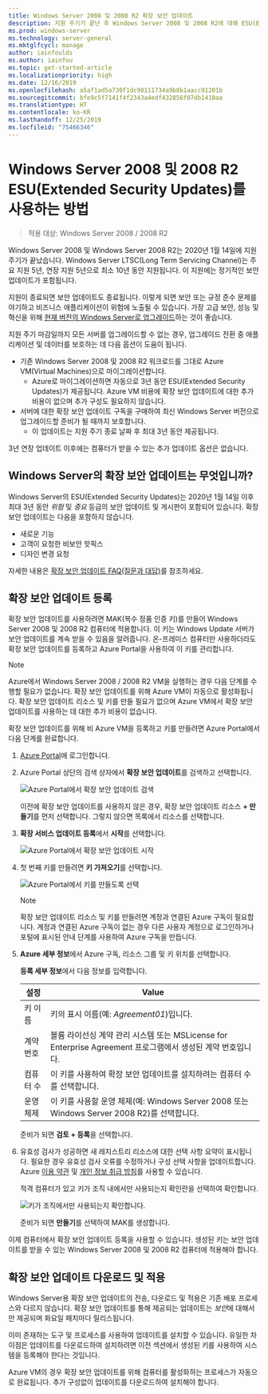 ```yaml
---
title: Windows Server 2008 및 2008 R2 확장 보안 업데이트
description: 지원 주기가 끝난 후 Windows Server 2008 및 2008 R2에 대해 ESU(Extended Security Updates)를 사용하는 방법을 알아봅니다.
ms.prod: windows-server
ms.technology: server-general
ms.mktglfcycl: manage
author: iainfoulds
ms.author: iainfou
ms.topic: get-started-article
ms.localizationpriority: high
ms.date: 12/16/2019
ms.openlocfilehash: a5af1ad5a730f1dc90111734a9b8b1aacc91201b
ms.sourcegitcommit: bfe9c5f7141f4f2343a4edf432856f07db1410aa
ms.translationtype: HT
ms.contentlocale: ko-KR
ms.lasthandoff: 12/25/2019
ms.locfileid: "75466346"
---
```

# <a name="how-to-use-windows-server-2008-and-2008-r2-extended-security-updates-esu"></a>Windows Server 2008 및 2008 R2 ESU(Extended Security Updates)를 사용하는 방법

>적용 대상: Windows Server 2008 / 2008 R2

Windows Server 2008 및 Windows Server 2008 R2는 2020년 1월 14일에 지원 주기가 끝났습니다. Windows Server LTSC(Long Term Servicing Channel)는 주요 지원 5년, 연장 지원 5년으로 최소 10년 동안 지원됩니다. 이 지원에는 정기적인 보안 업데이트가 포함됩니다.

지원이 종료되면 보안 업데이트도 종료됩니다. 이렇게 되면 보안 또는 규정 준수 문제를 야기하고 비즈니스 애플리케이션이 위험에 노출될 수 있습니다. 가장 고급 보안, 성능 및 혁신을 위해 [현재 버전의 Windows Server로 업그레이드](modernize-windows-server-2008.md)하는 것이 좋습니다.

지원 주기 마감일까지 모든 서버를 업그레이드할 수 없는 경우, 업그레이드 전환 중 애플리케이션 및 데이터를 보호하는 데 다음 옵션이 도움이 됩니다.

* 기존 Windows Server 2008 및 2008 R2 워크로드를 그대로 Azure VM(Virtual Machines)으로 마이그레이션합니다.
    * Azure로 마이그레이션하면 자동으로 3년 동안 ESU(Extended Security Updates)가 제공됩니다. Azure VM 비용에 확장 보안 업데이트에 대한 추가 비용이 없으며 추가 구성도 필요하지 않습니다.
* 서버에 대한 확장 보안 업데이트 구독을 구매하여 최신 Windows Server 버전으로 업그레이드할 준비가 될 때까지 보호합니다.
    * 이 업데이트는 지원 주기 종료 날짜 후 최대 3년 동안 제공됩니다.

3년 연장 업데이트 이후에는 컴퓨터가 받을 수 있는 추가 업데이트 옵션은 없습니다.

## <a name="what-are-extended-security-updates-for-windows-server"></a>Windows Server의 확장 보안 업데이트는 무엇입니까?

Windows Server의 ESU(Extended Security Updates)는 2020년 1월 14일 이후 최대 3년 동안 *위험* 및 *중요* 등급의 보안 업데이트 및 게시판이 포함되어 있습니다. 확장 보안 업데이트는 다음을 포함하지 않습니다.

* 새로운 기능
* 고객이 요청한 비보안 핫픽스
* 디자인 변경 요청

자세한 내용은 [확장 보안 업데이트 FAQ(질문과 대답)](https://www.microsoft.com/cloud-platform/extended-security-updates)를 참조하세요.

## <a name="register-for-extended-security-updates"></a>확장 보안 업데이트 등록

확장 보안 업데이트를 사용하려면 MAK(복수 정품 인증 키)를 만들어 Windows Server 2008 및 2008 R2 컴퓨터에 적용합니다. 이 키는 Windows Update 서버가 보안 업데이트를 계속 받을 수 있음을 알려줍니다. 온-프레미스 컴퓨터만 사용하더라도 확장 보안 업데이트를 등록하고 Azure Portal을 사용하여 이 키를 관리합니다.

> [!NOTE]
> Azure에서 Windows Server 2008 / 2008 R2 VM을 실행하는 경우 다음 단계를 수행할 필요가 없습니다. 확장 보안 업데이트를 위해 Azure VM이 자동으로 활성화됩니다. 확장 보안 업데이트 리소스 및 키를 만들 필요가 없으며 Azure VM에서 확장 보안 업데이트를 사용하는 데 대한 추가 비용이 없습니다.

확장 보안 업데이트를 위해 비 Azure VM을 등록하고 키를 만들려면 Azure Portal에서 다음 단계를 완료합니다.

1. [Azure Portal](https://portal.azure.com/)에 로그인합니다.
1. Azure Portal 상단의 검색 상자에서 **확장 보안 업데이트**를 검색하고 선택합니다.

    ![Azure Portal에서 확장 보안 업데이트 검색](media/extended-security-updates/esu-portal-search.png)

    이전에 확장 보안 업데이트를 사용하지 않은 경우, 확장 보안 업데이트 리소스 **+ 만들기**를 먼저 선택합니다. 그렇지 않으면 목록에서 리소스를 선택합니다.

1. **확장 서비스 업데이트 등록**에서 **시작**를 선택합니다.

    ![Azure Portal에서 확장 보안 업데이트 시작](media/extended-security-updates/get-started-with-esu.png)

1. 첫 번째 키를 만들려면 **키 가져오기**를 선택합니다.

    ![Azure Portal에서 키를 만들도록 선택](media/extended-security-updates/get-key.png)

    > [!NOTE]
    > 확장 보안 업데이트 리소스 및 키를 만들려면 계정과 연결된 Azure 구독이 필요합니다. 계정과 연결된 Azure 구독이 없는 경우 다른 사용자 계정으로 로그인하거나 포털에 표시된 안내 단계를 사용하여 Azure 구독을 만듭니다.

1. **Azure 세부 정보**에서 Azure 구독, 리소스 그룹 및 키 위치를 선택합니다.

    **등록 세부 정보**에서 다음 정보를 입력합니다.

    | 설정             | Value |
    |---------------------|-------|
    | 키 이름            | 키의 표시 이름(예: *Agreement01*)입니다. |
    | 계약 번호    | 볼륨 라이선싱 계약 관리 시스템 또는 MSLicense for Enterprise Agreement 프로그램에서 생성된 계약 번호입니다. |
    | 컴퓨터 수 | 이 키를 사용하여 확장 보안 업데이트를 설치하려는 컴퓨터 수를 선택합니다. |
    | 운영 체제    | 이 키를 사용할 운영 체제(예: Windows Server 2008 또는 Windows Server 2008 R2)를 선택합니다. |

    준비가 되면 **검토 + 등록**을 선택합니다.

1. 유효성 검사가 성공하면 새 레지스트리 리소스에 대한 선택 사항 요약이 표시됩니다. 필요한 경우 유효성 검사 오류를 수정하거나 구성 선택 사항을 업데이트합니다. Azure [이용 약관](https://azure.microsoft.com/support/legal/) 및 [개인 정보 취급 방침](https://privacy.microsoft.com/privacystatement)를 사용할 수 있습니다.

    적격 컴퓨터가 있고 키가 조직 내에서만 사용되는지 확인란을 선택하여 확인합니다.

    ![키가 조직에서만 사용되는지 확인합니다.](media/extended-security-updates/confirm-key-usage.png)

    준비가 되면 **만들기**를 선택하여 MAK를 생성합니다.

이제 컴퓨터에서 확장 보안 업데이트 등록을 사용할 수 있습니다. 생성된 키는 보안 업데이트를 받을 수 있는 Windows Server 2008 및 2008 R2 컴퓨터에 적용해야 합니다.

## <a name="download-and-apply-extended-security-updates"></a>확장 보안 업데이트 다운로드 및 적용

Windows Server용 확장 보안 업데이트의 전송, 다운로드 및 적용은 기존 배포 프로세스와 다르지 않습니다. 확장 보안 업데이트를 통해 제공되는 업데이트는 *보안*에 대해서만 제공되며 화요일 패치마다 릴리스됩니다.

이미 존재하는 도구 및 프로세스를 사용하여 업데이트를 설치할 수 있습니다. 유일한 차이점은 업데이트를 다운로드하여 설치하려면 이전 섹션에서 생성된 키를 사용하여 시스템을 등록해야 한다는 것입니다.

Azure VM의 경우 확장 보안 업데이트를 위해 컴퓨터를 활성화하는 프로세스가 자동으로 완료됩니다. 추가 구성없이 업데이트를 다운로드하여 설치해야 합니다.
